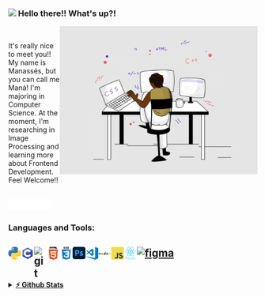 
### <img src="https://media.giphy.com/media/hvRJCLFzcasrR4ia7z/giphy.gif" width="25px"> Hello there!! What's up?!

<img align="right" src="https://github.com/manassesss/try-repo/blob/main/changed.png" width="400">
<br/>

It's really nice to meet you!! My name is Manassés, but you can call me Maná! I'm majoring in Computer Science. At the moment, I'm researching in Image Processing and learning more about Frontend Development. Feel Welcome!! 


<a href="https://www.linkedin.com/in/manasses-silva/" target="_blank"><img align="left" alt="mana eu" width="22px" src="https://github.com/Aakarsh-B/trying-repos/blob/master/linkedin.svg" /></a>
<a href="https://www.instagram.com/manassess_san/" target="_blank"><img align="left" alt="mana eu" width="22px" src="https://github.com/Aakarsh-B/trying-repos/blob/master/insta.svg" /></a>
<a href="https://www.twitter.com/manassess_san/" target="_blank"><img align="left" alt="mana eu" width="22px" src="https://github.com/Aakarsh-B/trying-repos/blob/master/twitter.svg" /></a>
<a href="mailto:manasses3mm@gmail.com" target="_blank"><img align="left" alt="mana eu" width="22px" src="https://github.com/manassesss/try-repo/blob/main/mail%20(1).svg" /></a>
<br/>
---
### Languages and Tools:
<a href="https://www.python.org" target="_blank"> <img align="left" alt="Python" width="26px" src="https://github.com/Aakarsh-B/trying-repos/blob/master/python-5.svg?raw=true"/> </a>
<a href="https://www.cprogramming.com/" target="_blank"> <img align="left" alt="C" width="26px" src="https://github.com/Aakarsh-B/trying-repos/blob/master/c-programming.png"/> </a>
<a href="https://git-scm.com/" target="_blank"> <img align="left" alt="git" width="26px" src="https://www.vectorlogo.zone/logos/git-scm/git-scm-icon.svg"/> </a>
<a href="https://www.w3.org/html/" target="_blank"><img align="left" alt="HTML5" width="26px" src="https://raw.githubusercontent.com/github/explore/80688e429a7d4ef2fca1e82350fe8e3517d3494d/topics/html/html.png" /></a>
<a href="https://www.w3schools.com/css/" target="_blank"><img align="left" alt="CSS3" width="26px" src="https://raw.githubusercontent.com/github/explore/80688e429a7d4ef2fca1e82350fe8e3517d3494d/topics/css/css.png" /></a>
<a href="https://www.photoshop.com/en" target="_blank"> <img align="left" alt="Photoshop" width="26px" src="https://github.com/Aakarsh-B/trying-repos/blob/master/photoshop.png?raw=true"/> </a>
<img align="left" alt="Visual Studio Code" width="26px" src="https://raw.githubusercontent.com/github/explore/80688e429a7d4ef2fca1e82350fe8e3517d3494d/topics/visual-studio-code/visual-studio-code.png" />
<a href="https://nodejs.org" target="_blank"> <img align="left" src="https://raw.githubusercontent.com/devicons/devicon/master/icons/nodejs/nodejs-original-wordmark.svg" alt="nodejs" width="26"/> </a> 
<a href="https://developer.mozilla.org/en-US/docs/Web/JavaScript" target="_blank"> <img align="left" src="https://raw.githubusercontent.com/devicons/devicon/master/icons/javascript/javascript-original.svg" alt="javascript" width="26"/> </a>
<a href="https://reactjs.org/" target="_blank"> <img align="left" src="https://raw.githubusercontent.com/devicons/devicon/master/icons/react/react-original-wordmark.svg" alt="react" width="26"/> </a> </p>
<a href="https://www.figma.com/" target="_blank"> <img src="https://www.vectorlogo.zone/logos/figma/figma-icon.svg" alt="figma" width="26"/>
<br />
<br />
---
<details>	
  <summary><b>⚡ Github Stats</b></summary>
  <br />
  <img height="180em" src="https://github-readme-stats.vercel.app/api?username=manassesss&theme=dark&show_icons=true" />
</details>

<!--

**manassesss/manassesss** is a ✨ _special_ ✨ repository because its `README.md` (this file) appears on your GitHub profile.

Here are some ideas to get you started:

- 🔭 I’m currently working on ...
- 🌱 I’m currently learning ...
- 👯 I’m looking to collaborate on ...
- 🤔 I’m looking for help with ...
- 💬 Ask me about ...
- 📫 How to reach me: ...
- 😄 Pronouns: ...
- ⚡ Fun fact: ...
-->
